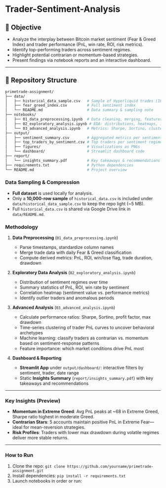 # Trader-Sentiment-Analysis
## 🎯 Objective
- Analyze the interplay between Bitcoin market sentiment (Fear & Greed Index) and trader performance (PnL, win rate, ROI, risk metrics).
- Identify top-performing traders across sentiment regimes.
- Highlight potential contrarian or momentum-based strategies.
- Present findings via notebook reports and an interactive dashboard.

---

## 📁 Repository Structure
```bash
primetrade-assignment/
├── data/
│   ├── historical_data_sample.csv   # Sample of Hyperliquid trades (10K rows)
│   ├── fear_greed_index.csv         # Full sentiment index
│   └── README.md                    # Data summary & sampling note
├── notebooks/
│   ├── 01_data_preprocessing.ipynb  # Data cleaning, merging, features
│   ├── 02_exploratory_analysis.ipynb # EDA: distributions, heatmaps, insights
│   └── 03_advanced_analysis.ipynb   # Metrics: Sharpe, Sortino, clustering
├── output/
│   ├── sentiment_summary.csv        # Aggregated metrics per sentiment
│   ├── top_traders_by_sentiment.csv # Top traders per sentiment regime
│   ├── figures/                     # Visualizations as PNGs
│   └── dashboard/                   # Streamlit dashboard code
├── report/
│   └── insights_summary.pdf         # Key takeaways & recommendations
├── requirements.txt                 # Python dependencies
└── README.md                        # Project overview
```

### Data Sampling & Compression
- **Full dataset** is used locally for analysis.
- Only a **10,000-row sample** of `historical_data.csv` is included under `data/historical_data_sample.csv` to keep the repo light (~5 MB).
- Full `historical_data.csv` is shared via Google Drive link in `data/README.md`.



### Methodology
1. **Data Preprocessing** (`01_data_preprocessing.ipynb`)
   - Parse timestamps, standardize column names
   - Merge trade data with daily Fear & Greed classification
   - Compute derived metrics: PnL, ROI, win/lose flag, trade duration, drawdown

2. **Exploratory Data Analysis** (`02_exploratory_analysis.ipynb`)
   - Distribution of sentiment regimes over time
   - Summary statistics of PnL, ROI, win rate by sentiment
   - Correlation heatmap (sentiment value vs. performance metrics)
   - Identify outlier traders and anomalous periods

3. **Advanced Analysis** (`03_advanced_analysis.ipynb`)
   - Calculate performance ratios: Sharpe, Sortino, profit factor, max drawdown
   - Time-series clustering of trader PnL curves to uncover behavioral archetypes
   - Machine learning: classify traders as contrarian vs. momentum based on sentiment-response patterns
   - Feature importance: which market conditions drive PnL most

4. **Dashboard & Reporting**
   - **Streamlit App** under `output/dashboard/`: interactive filters by sentiment, trader, date range
   - Static **Insights Summary** (`report/insights_summary.pdf`) with key takeaways and recommendations

---

### Key Insights (Preview)
- **Momentum in Extreme Greed**: Avg PnL peaks at ~68 in Extreme Greed, Sharpe ratio highest in moderate Greed.
- **Contrarian Stars**: 5 accounts maintain positive PnL in Extreme Fear—ideal for mean-reversion strategies.
- **Risk Profiles**: Traders with lower max drawdown during volatile regimes deliver more stable returns.

---

### How to Run
1. Clone the repo: `git clone https://github.com/yourname/primetrade-assignment.git`
2. Install dependencies: `pip install -r requirements.txt`
3. Launch notebooks in order or run:
   ```bash
